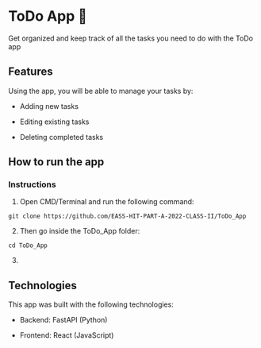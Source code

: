 # ToDo App :memo: 
Get organized and keep track of all the tasks you need to do with the ToDo app

## Features
Using the app, you will be able to manage your tasks by:

- Adding new tasks

- Editing existing tasks

- Deleting completed tasks

## How to run the app
### Instructions
1. Open CMD/Terminal and run the following command:

```
git clone https://github.com/EASS-HIT-PART-A-2022-CLASS-II/ToDo_App
```

2. Then go inside the ToDo_App folder:

```
cd ToDo_App
```

3. 

## Technologies
This app was built with the following technologies:

- Backend: FastAPI (Python)

- Frontend: React (JavaScript)

